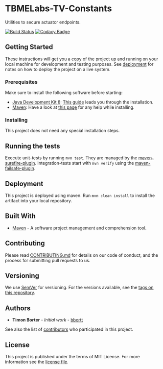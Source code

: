 # TBMELabs-TV-Constants

Utilities to secure actuator endpoints.

[![Build Status](https://travis-ci.org/tbmelabs/tbmelabs-tv-constants.svg?branch=master)](https://travis-ci.org/tbmelabs/tbmelabs-tv-constants)
[![Codacy Badge](https://api.codacy.com/project/badge/Grade/97793d6877aa4f09b964578481dc8275)](https://www.codacy.com/app/bbortt_2/tbmelabs-tv-constants?utm_source=github.com&amp;utm_medium=referral&amp;utm_content=tbmelabs/tbmelabs-tv-constants&amp;utm_campaign=Badge_Grade)

## Getting Started

These instructions will get you a copy of the project up and running on your local machine for development and testing purposes. See [deployment](https://github.com/tbmelabs/tbme-tv/tree/master#deployment) for notes on how to deploy the project on a live system.

### Prerequisites

Make sure to install the following software before starting:

* [Java Development Kit 8](http://www.oracle.com/technetwork/java/javase/downloads/jdk8-downloads-2133151.html): [This guide](https://docs.oracle.com/javase/8/docs/technotes/guides/install/install_overview.html) leads you through the installation.
* [Maven](https://maven.apache.org/download.cgi): Have a look at [this page](https://maven.apache.org/install.html) for any help while installing.

### Installing

This project does not need any special installation steps.

## Running the tests

Execute unit-tests by running `mvn test`. They are managed by the [maven-surefire-plugin](https://maven.apache.org/surefire/maven-surefire-plugin/).
Integration-tests start with `mvn verify` using the [maven-failsafe-plugin](https://maven.apache.org/surefire/maven-failsafe-plugin/).

## Deployment

This project is deployed using maven. Run `mvn clean install` to install the artifact into your local repository.

## Built With

* [Maven](https://maven.apache.org/) - A software project management and comprehension tool.

## Contributing

Please read [CONTRIBUTING.md](https://github.com/tbmelabs/tbmelabs-tv-constants/blob/master/CONTRIBUTING.md) for details on our code of conduct, and the process for submitting pull requests to us.

## Versioning

We use [SemVer](http://semver.org/) for versioning. For the versions available, see the [tags on this repository](https://github.com/tbmelabs/tbmelabs-tv-constants/tags). 

## Authors

* **Timon Borter** - *Initial work* - [bbortt](https://github.com/bbortt)

See also the list of [contributors](https://github.com/tbmelabs/tbmelabs-tv-constants/contributors) who participated in this project.

## License

This project is published under the terms of MIT License. For more information see the [license file](https://github.com/tbmelabs/tbmelabs-tv-constants/blob/development/LICENSE).
